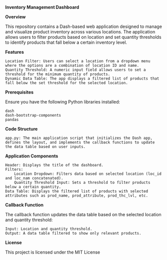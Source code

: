 **Inventory Management Dashboard**

**Overview**

This repository contains a Dash-based web application designed to manage and visualize product inventory across various locations. 
The application allows users to filter products based on location and set quantity thresholds to identify products that fall below a certain inventory level.

**Features**

    Location Filter: Users can select a location from a dropdown menu where the options are a combination of location ID and name.
    Quantity Threshold: A numeric input field allows users to set a threshold for the minimum quantity of products.
    Dynamic Data Table: The app displays a filtered list of products that fall below the set threshold for the selected location.

**Prerequisites**

Ensure you have the following Python libraries installed:

    dash
    dash-bootstrap-components
    pandas

**Code Structure**

    app.py: The main application script that initializes the Dash app, defines the layout, and implements the callback functions to update the data table based on user inputs.

**Application Components**

    Header: Displays the title of the dashboard.
    Filters:
        Location Dropdown: Filters data based on selected location (loc_id and loc_nam concatenated).
        Quantity Threshold Input: Sets a threshold to filter products below a certain quantity.
    Data Table: Displays the filtered list of products with selected attributes such as prod_name, prod_attribute, prod_thc_lvl, etc.

**Callback Function**

The callback function updates the data table based on the selected location and quantity threshold:

    Input: Location and quantity threshold.
    Output: A data table filtered to show only relevant products.

**License**

This project is licensed under the MIT License
